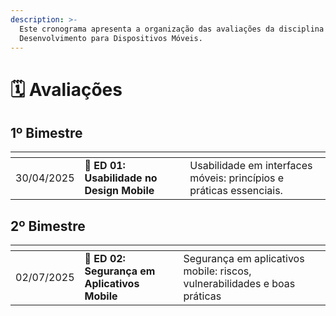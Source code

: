 ```yaml
---
description: >-
  Este cronograma apresenta a organização das avaliações da disciplina de
  Desenvolvimento para Dispositivos Móveis.
---
```


# 🗓️ Avaliações

## 1º Bimestre

<table data-card-size="large" data-column-title-hidden data-view="cards"><thead><tr><th></th><th></th><th></th></tr></thead><tbody><tr><td>30/04/2025</td><td><span data-gb-custom-inline data-tag="emoji" data-code="1f4c4">📄</span> <strong>ED 01: Usabilidade no Design Mobile</strong></td><td>Usabilidade em interfaces móveis: princípios e práticas essenciais.</td></tr></tbody></table>

## 2º Bimestre

<table data-card-size="large" data-column-title-hidden data-view="cards"><thead><tr><th></th><th></th><th></th></tr></thead><tbody><tr><td>02/07/2025</td><td><span data-gb-custom-inline data-tag="emoji" data-code="1f4c4">📄</span> <strong>ED 02: Segurança em Aplicativos Mobile</strong></td><td>Segurança em aplicativos mobile: riscos, vulnerabilidades e boas práticas</td></tr></tbody></table>
